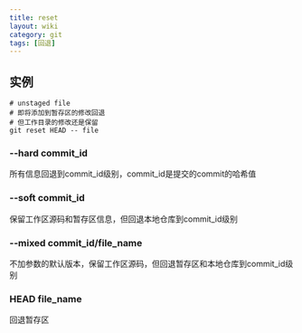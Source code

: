 ```yaml
---
title: reset
layout: wiki
category: git
tags: [回退]
---
```


## 实例

~~~
# unstaged file
# 即将添加到暂存区的修改回退
# 但工作目录的修改还是保留
git reset HEAD -- file
~~~

### --hard commit_id

所有信息回退到commit_id级别，commit_id是提交的commit的哈希值

### --soft commit_id

保留工作区源码和暂存区信息，但回退本地仓库到commit_id级别

### --mixed commit_id/file_name

不加参数的默认版本，保留工作区源码，但回退暂存区和本地仓库到commit_id级别

### HEAD file_name

回退暂存区
